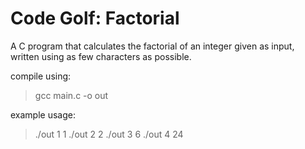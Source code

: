 # Code Golf: Factorial
A C program that calculates the factorial of an integer given as input, written using as few characters as possible.

compile using:
> gcc main.c -o out

example usage:
> ./out 1
1
> ./out 2
2
> ./out 3
6
> ./out 4
24
